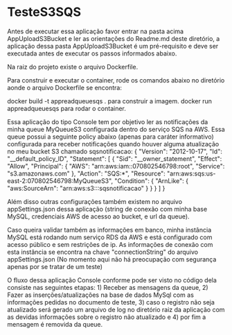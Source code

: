 # TesteS3SQS

Antes de executar essa aplicação favor entrar na pasta acima AppUploadS3Bucket e ler as orientações do Readme.md deste diretório, a aplicação dessa pasta AppUploadS3Bucket é um pré-requisito e deve ser executada antes de executar os passos informados abaixo.

Na raiz do projeto existe o arquivo Dockerfile. 

Para construir e executar o container, rode os comandos abaixo no diretório aonde o arquivo Dockerfile se encontra:

docker build -t appreadqueuesqs . para construir a imagem.
docker run appreadqueuesqs para rodar o container.

Essa aplicação do tipo Console tem por objetivo ler as notificações da minha queue MyQueueS3 configurada dentro do serviço SQS na AWS. Essa queue possui a seguinte policy abaixo (apenas para caráter informativo) configurada para receber notificações quando houver alguma atualização no meu bucket S3 chamado sqsnotificacao: 
{
  "Version": "2012-10-17",
  "Id": "__default_policy_ID",
  "Statement": [
    {
      "Sid": "__owner_statement",
      "Effect": "Allow",
      "Principal": {
        "AWS": "arn:aws:iam::070802546798:root",
        "Service": "s3.amazonaws.com"
      },
      "Action": "SQS:*",
      "Resource": "arn:aws:sqs:us-east-2:070802546798:MyQueueS3",
      "Condition": {
        "ArnLike": {
          "aws:SourceArn": "arn:aws:s3:::sqsnotificacao"
        }
      }
    }
  ]
}

Além disso outras configurações também existem no arquivo appSettings.json dessa aplicação (string de conexão com minha base MySQL, credenciais AWS de acesso ao bucket, e url da queue).

Caso queira validar também as informações em banco, minha instância MySQL está rodando num serviço RDS da AWS e está configurado com acesso público e sem restrições de ip. As informações de conexão com esta instância se encontra na chave "connectionString" do arquivo appSettings.json (No momento aqui não há preocupação com segurança apenas por se tratar de um teste)

O fluxo dessa aplicação Console conforme pode ser visto no código dela consiste nas seguintes etapas: 1) Receber as mensagens da queue, 2) Fazer as inserções/atualizações na base de dados MySql com as informações pedidas no documento de teste, 3) caso o registro não seja atualizado será gerado um arquivo de log no diretório raiz da aplicação com as devidas informações sobre o registro não atualizado e 4) por fim a mensagem é removida da queue.








